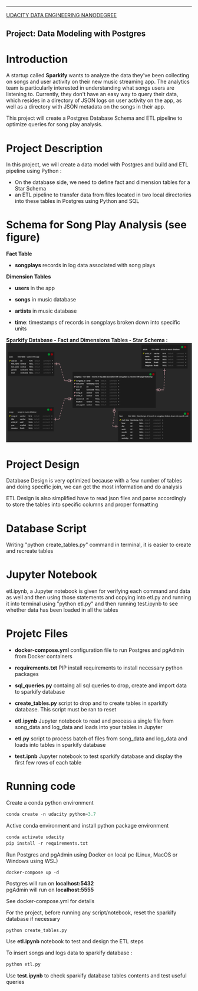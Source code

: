 
---
[UDACITY DATA ENGINEERING NANODEGREE](https://classroom.udacity.com/nanodegrees)

Project: Data Modeling with Postgres
---

# **Introduction**

A startup called **Sparkify** wants to analyze the data they've been collecting on songs and user activity on their new music streaming app. The analytics team is particularly interested in understanding what songs users are listening to. Currently, they don't have an easy way to query their data, which resides in a directory of JSON logs on user activity on the app, as well as a directory with JSON metadata on the songs in their app.

This project will create a Postgres Database Schema and ETL pipeline to optimize queries for song play analysis.

# **Project Description**

In this project, we will create a data model with Postgres and build and ETL pipeline using Python :
-  On the database side, we need to define fact and dimension tables for a Star Schema
- an ETL pipeline to transfer data from files located in two local directories into these tables in Postgres using Python and SQL

# **Schema for Song Play Analysis** (see figure)

**Fact Table**

- **songplays** records in log data associated with song plays

**Dimension Tables**

- **users** in the app

- **songs** in music database

- **artists** in music database

- **time**: timestamps of records in songplays broken down into specific units

**Sparkify Database - Fact and Dimensions Tables - Star Schema :**
![alt text](./img/sparkify-database-schema.png "Sparkify Database Star Schema")

# **Project Design**

Database Design is very optimized because with a few number of tables and doing specific join, we can get the most information and do analysis

ETL Design is also simplified have to read json files and parse accordingly to store the tables into specific columns and proper formatting

# **Database Script**

Writing "python create_tables.py" command in terminal, it is easier to create and recreate tables

# **Jupyter Notebook**

etl.ipynb, a Jupyter notebook is given for verifying each command and data as well and then using those statements and copying into etl.py and running it into terminal using "python etl.py" and then running test.ipynb to see whether data has been loaded in all the tables

# **Projetc Files**

- **docker-compose.yml** configuration file to run Postgres and pgAdmin from Docker containers

- **requirements.txt** PIP install requirements to install necessary python packages

- **sql_queries.py** containg all sql queries to drop, create and import data to sparkify database

- **create_tables.py** script to drop and to create tables in sparkify database. This script must be ran to reset 

- **etl.ipynb** Jupyter notebook to read and process a single file from song_data and log_data and loads into your tables in Jupyter 

- **etl.py**  script to process batch of files from song_data and log_data and loads into tables in sparkify database

- **test.ipnb** Jupyter notebook to test sparkify database and display the first few rows of each table

# Running code

Create a conda python environment
```python
conda create -n udacity python=3.7
```
Active conda environment and install python package environment
```python
conda activate udacity
pip install -r requirements.txt
```
Run Postgres and pgAdmin using Docker on local pc (Linux, MacOS or Windows using WSL)
```docker
docker-compose up -d
```
Postgres will run on **localhost:5432**  
pgAdmin will run on **localhost:5555**

See docker-compose.yml for details


For the project, before running any script/notebook, reset the sparkify database if necessary
```
python create_tables.py
```
Use **etl.ipynb** notebook to test and design the ETL steps  
  
To insert songs and logs data to sparkify database :
```python
python etl.py
```

Use **test.ipynb** to check sparkify database tables contents and test useful queries